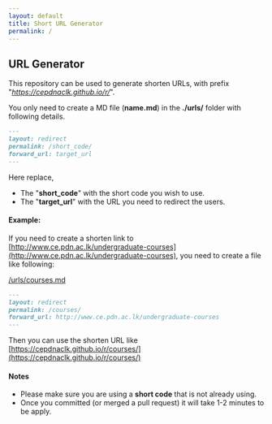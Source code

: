 ```yaml
---
layout: default
title: Short URL Generator
permalink: /
---
```


## URL Generator

This repository can be used to generate shorten URLs, with prefix "*https://cepdnaclk.github.io/r/*".

You only need to create a MD file (**name.md**) in the **./urls/** folder with following details.

```md
---
layout: redirect
permalink: /short_code/
forward_url: target_url
---
```

Here replace,
- The "**short_code**" with the short code you wish to use.
- The "**target_url**" with the URL you need to redirect the users.

#### Example:
If you need to create a shorten link to [http://www.ce.pdn.ac.lk/undergraduate-courses](http://www.ce.pdn.ac.lk/undergraduate-courses), you need to create a file like following:

<u>/urls/courses.md</u>
```md
---
layout: redirect
permalink: /courses/
forward_url: http://www.ce.pdn.ac.lk/undergraduate-courses
---
```

Then you can use the shorten URL like [https://cepdnaclk.github.io/r/courses/](https://cepdnaclk.github.io/r/courses/)

#### Notes

- Please make sure you are using a **short code** that is not already using.
- Once you committed (or merged a pull request) it will take 1-2 minutes to be apply.
